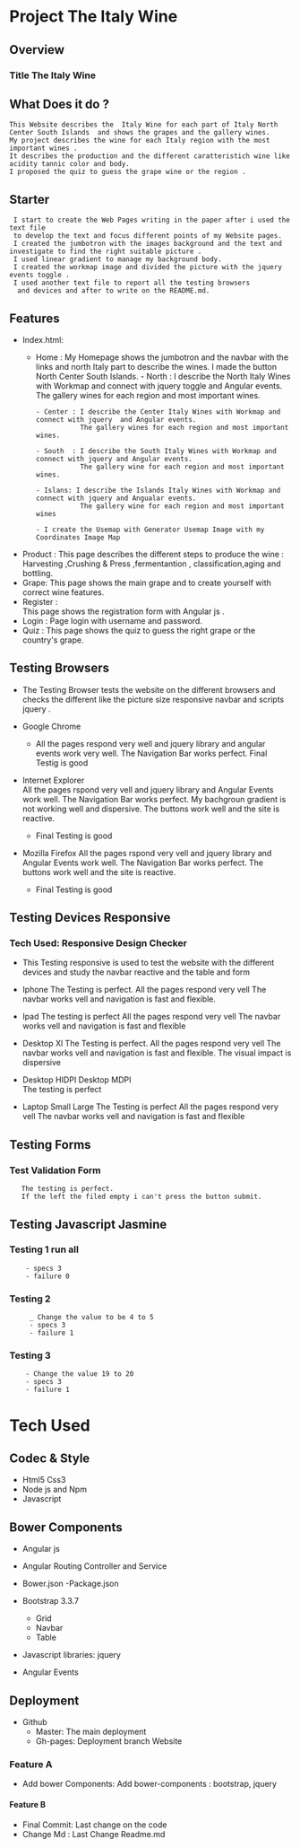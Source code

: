 # Project The Italy Wine
## Overview
### Title The Italy Wine
## What Does it do ?
    This Website describes the  Italy Wine for each part of Italy North Center South Islands  and shows the grapes and the gallery wines.
    My project describes the wine for each Italy region with the most important wines .
    It describes the production and the different caratteristich wine like acidity tannic color and body.
    I proposed the quiz to guess the grape wine or the region .
## Starter
     I start to create the Web Pages writing in the paper after i used the text file 
     to develop the text and focus different points of my Website pages. 
     I created the jumbotron with the images background and the text and investigate to find the right suitable picture .
     I used linear gradient to manage my background body.
     I created the workmap image and divided the picture with the jquery events toggle .
     I used another text file to report all the testing browsers
      and devices and after to write on the README.md.      
## Features
- Index.html:
     - Home : My Homepage shows the jumbotron and the navbar with the links and north Italy part to describe the wines. 
              I made the button North Center South Islands.
           - North :  I describe the North Italy Wines with Workmap and connect with jquery toggle and Angular events.
                      The gallery wines for each region and most important wines.

           - Center : I describe the Center Italy Wines with Workmap and connect with jquery  and Angular events.
                      The gallery wines for each region and most important wines.
           
           - South  : I describe the South Italy Wines with Workmap and connect with jquery and Angular events.
                      The gallery wine for each region and most important wines.

           - Islans: I describe the Islands Italy Wines with Workmap and connect with jquery and Angualar events.
                      The gallery wine for each region and most important wines
                                 
           - I create the Usemap with Generator Usemap Image with my Coordinates Image Map            
                      
                                 
- Product : 
     This page describes  the different steps to produce the wine : Harvesting ,Crushing & Press ,fermentantion , classification,aging and bottling.
- Grape: 
     This page shows the main grape and to create yourself with correct wine features.     
- Register :  
      This page shows  the  registration form with Angular js .
- Login : 
      Page login with username and password.       
- Quiz : 
     This page shows the quiz to guess the right grape or the country's grape.   

## Testing Browsers
- The Testing Browser tests  the website on the different browsers and
    checks the different like the picture size  responsive navbar and scripts jquery . 
- Google Chrome
   - All the pages respond very well and jquery library and angular events work very well.
     The Navigation Bar works perfect.
     Final  Testig is good


- Internet Explorer       
     All the pages rspond very vell and jquery library and Angular Events work well.
     The Navigation Bar works perfect.
     My bachgroun gradient is not working well and dispersive.
    The buttons work well and the site is reactive.
    - Final Testing is good
- Mozilla Firefox
     All the pages rspond very vell and jquery library and Angular Events work well.
     The Navigation Bar works perfect.
    The buttons work well and the site is reactive.
    - Final Testing is good
## Testing Devices Responsive

### Tech Used: Responsive Design Checker 
   - This Testing responsive is used to test the website with
      the different devices and study the navbar reactive and the 
      table and form
   - Iphone 
       The Testing is perfect.
       All the pages respond very vell
       The navbar works vell and navigation is fast and flexible.
   - Ipad
        The testing is perfect
        All the pages respond very vell
       The navbar works vell and navigation is fast and flexible
   - Desktop Xl
       The Testing is perfect.
       All the pages respond very vell
       The navbar works vell and navigation is fast and flexible.
       The visual impact is dispersive
   - Desktop HIDPI Desktop MDPI   
       The testing is perfect

   - Laptop Small  Large
       The Testing is perfect
       All the pages respond very vell
       The navbar works vell and navigation is fast and flexible
##  Testing Forms
   ### Test Validation Form
       The testing is perfect.
       If the left the filed empty i can't press the button submit.
       
##  Testing  Javascript Jasmine
   ### Testing 1 run all
        - specs 3 
        - failure 0   
   ### Testing 2
         _ Change the value to be 4 to 5
         - specs 3
         - failure 1
   ### Testing 3
        - Change the value 19 to 20
        - specs 3
        - failure 1  
# Tech Used
## Codec & Style
- Html5 Css3
- Node js and Npm
- Javascript
## Bower Components
  - Angular js
  - Angular Routing Controller and Service
  - Bower.json -Package.json

  - Bootstrap 3.3.7
      - Grid
      - Navbar
      - Table

  - Javascript libraries: jquery
  - Angular Events
## Deployment
 - Github
     - Master: The main deployment
     - Gh-pages: Deployment branch Website
  ### Feature A
  - Add bower Components: Add bower-components : bootstrap,  jquery
  
  #### Feature B
  - Final Commit: Last change on the code 
  - Change Md : Last Change Readme.md      